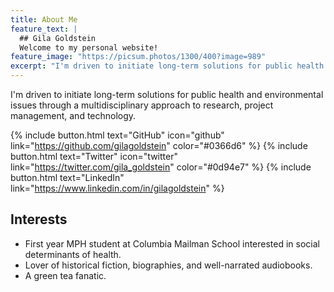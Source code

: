 ```yaml
---
title: About Me
feature_text: |
  ## Gila Goldstein
  Welcome to my personal website! 
feature_image: "https://picsum.photos/1300/400?image=989"
excerpt: "I'm driven to initiate long-term solutions for public health and environmental issues through a multidisciplinary approach to research, project management, and technology."
---
```


I'm driven to initiate long-term solutions for public health and environmental issues through a multidisciplinary approach to research, project management, and technology.

{% include button.html text="GitHub" icon="github" link="https://github.com/gilagoldstein" color="#0366d6" %} {% include button.html text="Twitter" icon="twitter" link="https://twitter.com/gila_goldstein" color="#0d94e7" %} {% include button.html text="LinkedIn" link="https://www.linkedin.com/in/gilagoldstein" %}

## Interests

- First year MPH student at Columbia Mailman School interested in social determinants of health. 
- Lover of historical fiction, biographies, and well-narrated audiobooks.
- A green tea fanatic.
